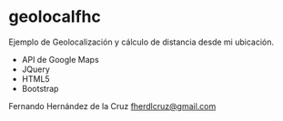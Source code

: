 # geolocalfhc
Ejemplo de Geolocalización y cálculo de distancia desde mi ubicación.

- API de Google Maps
- JQuery
- HTML5
- Bootstrap

Fernando Hernández de la Cruz
fherdlcruz@gmail.com
